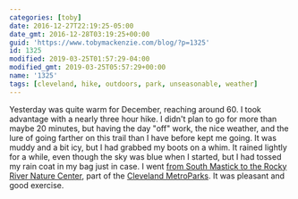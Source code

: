 ```yaml
---
categories: [toby]
date: 2016-12-27T22:19:25-05:00
date_gmt: 2016-12-28T03:19:25+00:00
guid: 'https://www.tobymackenzie.com/blog/?p=1325'
id: 1325
modified: 2019-03-25T01:57:29-04:00
modified_gmt: 2019-03-25T05:57:29+00:00
name: '1325'
tags: [cleveland, hike, outdoors, park, unseasonable, weather]
---
```


Yesterday was quite warm for December, reaching around 60.  I took advantage with a nearly three hour hike.<!--more-->  I didn't plan to go for more than maybe 20 minutes, but having the day "off" work, the nice weather, and the lure of going farther on this trail than I have before kept me going.  It was muddy and a bit icy, but I had grabbed my boots on a whim.  It rained lightly for a while, even though the sky was blue when I started, but I had tossed my rain coat in my bag just in case.  I went [from South Mastick to the Rocky River Nature Center](https://www.google.com/maps/dir/South+Mastick+Picnic+Area,+Fairview+Park,+OH/Rocky+River+Nature+Center,+24000+Valley+Pkwy,+North+Olmsted,+OH+44070/@41.4225477,-81.8831229,14z/data=!3m1!4b1!4m14!4m13!1m5!1m1!1s0x8830ed204309eb13:0x2f33f22f355c22ef!2m2!1d-81.8463422!2d41.4336993!1m5!1m1!1s0x883093469244c535:0x29f43f8fc3443ecd!2m2!1d-81.8840301!2d41.4090534!3e2), part of the [Cleveland MetroParks](http://www.clevelandmetroparks.com/).  It was pleasant and good exercise.
